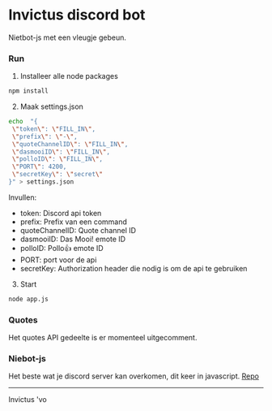 # Invictus discord bot

Nietbot-js met een vleugje gebeun.

### Run
1. Installeer alle node packages
```sh
npm install
```
2. Maak settings.json
  ```sh
  echo  "{
   \"token\": \"FILL_IN\",
   \"prefix\": \"-\",
   \"quoteChannelID\": \"FILL_IN\",
   \"dasmooiID\": \"FILL_IN\",
   \"polloID\": \"FILL_IN\",
   \"PORT\": 4200,
   \"secretKey\": \"secret\"
}" > settings.json
  ```
  Invullen:
   - token: Discord api token
   - prefix: Prefix van een command
   - quoteChannelID: Quote channel ID
   - dasmooiID: Das Mooi! emote ID
   - polloID: Pollo👍 emote ID
   - PORT: port voor de api
   - secretKey: Authorization header die nodig is om de api te gebruiken
3. Start
  ```sh
  node app.js
  ```
  
### Quotes
Het quotes API gedeelte is er momenteel uitgecomment.

### Niebot-js

Het beste wat je discord server kan overkomen, dit keer in javascript.
[Repo](Https://github.com/Nierot/Niebot-js)

<hr>
Invictus 'vo
